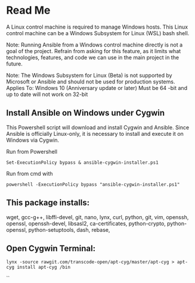 
# Read Me

A Linux control machine is required to manage Windows hosts. This Linux control machine can be a Windows Subsystem for Linux (WSL) bash shell.

Note: Running Ansible from a Windows control machine directly is not a goal of the project. Refrain from asking for this feature, as it limits what technologies, features, and code we can use in the main project in the future.

Note: The Windows Subsystem for Linux (Beta) is not supported by Microsoft or Ansible and should not be used for production systems.
Applies To: Windows 10 (Anniversary update or later) Must be 64 -bit and up to date will not work on 32-bit

## Install Ansible on Windows under Cygwin

This Powershell script will download and install Cygwin and Ansible. Since Ansible is officially Linux-only, it is necessary to install and execute it on Windows via Cygwin.

Run from Powershell

`Set-ExecutionPolicy bypass
& ansible-cygwin-installer.ps1`

Run from cmd with

`powershell -ExecutionPolicy bypass "ansible-cygwin-installer.ps1"`

## This package installs:

wget, gcc-g++, libffi-devel, git, nano, lynx, curl, python, git, vim, openssh, openssl, openssh-devel, libsasl2, ca-certificates, python-crypto, python-openssl, python-setuptools, dash, rebase, 

## Open Cygwin Terminal:

`lynx -source rawgit.com/transcode-open/apt-cyg/master/apt-cyg > apt-cyg
install apt-cyg /bin`

``
